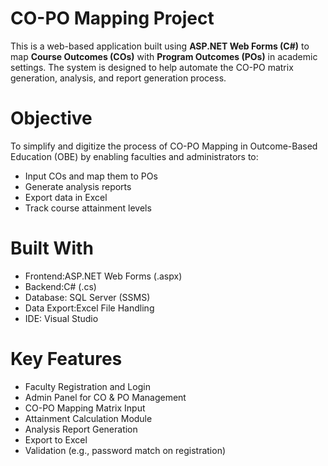 # CO-PO Mapping Project 

This is a web-based application built using **ASP.NET Web Forms (C#)** to map **Course Outcomes (COs)** with **Program Outcomes (POs)** in academic settings. The system is designed to help automate the CO-PO matrix generation, analysis, and report generation process.

# Objective

To simplify and digitize the process of CO-PO Mapping in Outcome-Based Education (OBE) by enabling faculties and administrators to:

- Input COs and map them to POs
- Generate analysis reports
- Export data in Excel
- Track course attainment levels

# Built With

- Frontend:ASP.NET Web Forms (.aspx)
- Backend:C# (.cs)
- Database: SQL Server (SSMS)
- Data Export:Excel File Handling
- IDE: Visual Studio

# Key Features

- Faculty Registration and Login
- Admin Panel for CO & PO Management
- CO-PO Mapping Matrix Input
- Attainment Calculation Module
- Analysis Report Generation
- Export to Excel
- Validation (e.g., password match on registration)
